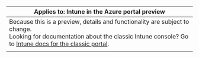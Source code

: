 |Applies to: Intune in the Azure portal preview |
|--|
|Because this is a preview, details and functionality are subject to change.<br>Looking for documentation about the classic Intune console? Go to [Intune docs for the classic portal](https://docs.microsoft.com/intune/understand-explore/introduction-to-microsoft-intune).|
| |
